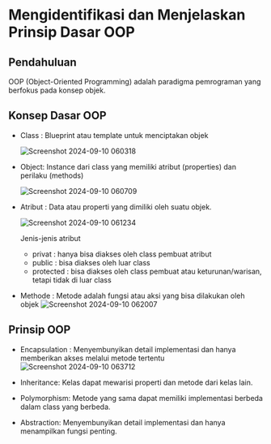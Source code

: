 # Mengidentifikasi dan Menjelaskan Prinsip Dasar OOP
## Pendahuluan
OOP (Object-Oriented Programming) adalah paradigma pemrograman yang berfokus pada konsep objek.
## Konsep Dasar OOP
* Class : Blueprint atau template untuk menciptakan objek

  ![Screenshot 2024-09-10 060318](https://github.com/user-attachments/assets/cc383aa6-a64b-4dee-84a5-9c76ce132495)
* Object: Instance dari class yang memiliki atribut (properties) dan perilaku
(methods)

  ![Screenshot 2024-09-10 060709](https://github.com/user-attachments/assets/0f945e2c-562d-4885-abcd-22056283678d)
* Atribut : Data atau properti yang dimiliki oleh suatu objek.
  
    ![Screenshot 2024-09-10 061234](https://github.com/user-attachments/assets/124d3ca3-49ae-46f2-92e6-5bc7775ea1fb)

   Jenis-jenis atribut
  * privat : hanya bisa diakses oleh class pembuat atribut
  * public : bisa diakses oleh luar class
  * protected : bisa diakses oleh class pembuat atau keturunan/warisan, tetapi tidak di luar class
 
* Methode : Metode adalah fungsi atau aksi yang bisa dilakukan oleh objek
    ![Screenshot 2024-09-10 062007](https://github.com/user-attachments/assets/b7519db7-f976-4b36-805f-a15a60d31144)
## Prinsip OOP
* Encapsulation : Menyembunyikan detail implementasi dan hanya memberikan
akses melalui metode tertentu
  ![Screenshot 2024-09-10 063712](https://github.com/user-attachments/assets/5c653b8c-bff8-42a8-8339-583d4806f721)

* Inheritance: Kelas dapat mewarisi properti dan metode dari kelas lain.
* Polymorphism: Metode yang sama dapat memiliki implementasi berbeda
dalam class yang berbeda.
* Abstraction: Menyembunyikan detail implementasi dan hanya menampilkan
fungsi penting.
